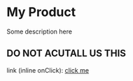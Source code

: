 # My Product
Some description here

## DO NOT ACUTALL US THIS
link (inline onClick): <a href="#" onClick="alert('You Have Been Hacked!');">click me</a>
